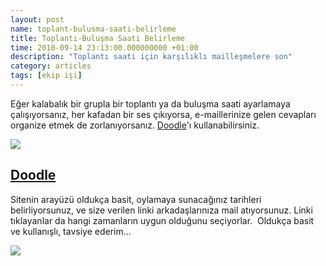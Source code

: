 ```yaml
--- 
layout: post 
name: toplant-bulusma-saati-belirleme 
title: Toplantı-Buluşma Saati Belirleme 
time: 2010-09-14 23:13:00.000000000 +01:00 
description: "Toplantı saati için karşılıklı mailleşmelere son"
category: articles
tags: [ekip işi]
---
```

Eğer kalabalık bir grupla bir toplantı ya da buluşma saati ayarlamaya çalışıyorsanız, her kafadan bir ses çıkıyorsa, e-maillerinize gelen cevapları organize etmek de zorlanıyorsanız. [Doodle](http://doodle.com/?locale=tr)'ı kullanabilirsiniz.

![]({{site.url}}/images/iconDate.png)

## [Doodle](http://doodle.com/?locale=tr)

Sitenin arayüzü oldukça basit, oylamaya sunacağınız tarihleri belirliyorsunuz, ve size verilen linki arkadaşlarınıza mail atıyorsunuz. Linki tıklayanlar da hangi zamanların uygun olduğunu seçiyorlar. 
Oldukça basit ve kullanışlı, tavsiye ederim...

[![]({{site.url}}/images/doodle.png)](http://doodle.com/?locale=tr)
